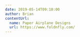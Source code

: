 ```yaml
---
date: 2019-05-14T09:10:00
author: Brian
contentUrl: 
  name: Paper Airplane Designs
  url: https://www.foldnfly.com/
---
```

